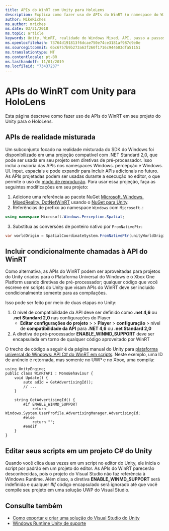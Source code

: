 ```yaml
---
title: APIs do WinRT com Unity para HoloLens
description: Explica como fazer uso de APIs do WinRT (o namespace do Windows) em seu projeto do Unity para o HoloLens.
author: MikeRiches
ms.author: mriches
ms.date: 03/21/2018
ms.topic: article
keywords: Unity, WinRT, realidade do Windows Mixed, API, passo a passos
ms.openlocfilehash: 73764d191813f6dcae750e74ce3181af987c9e0e
ms.sourcegitcommit: 6bc6757b9b273a63f260f1716c944603dfa51151
ms.translationtype: MT
ms.contentlocale: pt-BR
ms.lasthandoff: 11/01/2019
ms.locfileid: "73437237"
---
```

# <a name="winrt-apis-with-unity-for-hololens"></a>APIs do WinRT com Unity para HoloLens

Esta página descreve como fazer uso de APIs do WinRT em seu projeto do Unity para o HoloLens.

## <a name="mixed-reality-apis"></a>APIs de realidade misturada

Um subconjunto focado na realidade misturada do SDK do Windows foi disponibilizado em uma projeção compatível com .NET Standard 2,0, que pode ser usada em seu projeto sem diretivas de pré-processador. Isso inclui a maioria das APIs nos namespaces Windows. percepção e Windows. UI. Input. espaciais e pode expandir para incluir APIs adicionais no futuro. As APIs projetadas podem ser usadas durante a execução no editor, o que permite o uso do [modo de reprodução](https://docs.microsoft.com//windows/mixed-reality/unity-play-mode). Para usar essa projeção, faça as seguintes modificações em seu projeto:

1) Adicione uma referência ao pacote NuGet [Microsoft. Windows. MixedReality. DotNetWinRT](https://www.nuget.org/packages/Microsoft.Windows.MixedReality.DotNetWinRT) usando o [NuGet para Unity](https://github.com/GlitchEnzo/NuGetForUnity).
2) Referências de prefixo ao namespace `Windows` com `Microsoft.`:
```cs
using namespace Microsoft.Windows.Perception.Spatial;
```
3) Substitua as conversões de ponteiro nativo por `FromNativePtr`:
```cs
var worldOrigin = SpatialCoordinateSystem.FromNativePtr(unityWorldOriginPtr);
```

## <a name="conditionally-include-winrt-api-calls"></a>Incluir condicionalmente chamadas à API do WinRT

Como alternativa, as APIs do WinRT podem ser aproveitadas para projetos do Unity criados para o Plataforma Universal do Windows e o Xbox One Platform usando diretivas de pré-processador; qualquer código que você escreve em scripts do Unity que visam APIs do WinRT deve ser incluído condicionalmente somente para as compilações. 

Isso pode ser feito por meio de duas etapas no Unity:
1) O nível de compatibilidade da API deve ser definido como **.net 4,6** ou **.net Standard 2,0** nas configurações do Player
    - **Editar** **configurações do projeto** >  > **Player** > **configuração** > nível de **compatibilidade da API** para **.NET 4,6** ou **.net Standard 2,0**
2) A diretiva de pré-processador **ENABLE_WINMD_SUPPORT** deve ser encapsulada em torno de qualquer código aproveitado por WinRT

O trecho de código a seguir é da página manual do Unity para [plataforma universal do Windows: API C# do WinRT em scripts](https://docs.unity3d.com/Manual/windowsstore-scripts.html). Neste exemplo, uma ID de anúncio é retornada, mas somente no UWP e no Xbox, uma compila:

```
using UnityEngine;
public class WinRTAPI : MonoBehaviour {
    void Update() {
        auto adId = GetAdvertisingId();
        // ...
    }

    string GetAdvertisingId() {
        #if ENABLE_WINMD_SUPPORT
            return Windows.System.UserProfile.AdvertisingManager.AdvertisingId;
        #else
            return "";
        #endif
    }
}
```

## <a name="edit-your-scripts-in-a-unity-c-project"></a>Editar seus scripts em um projeto C# do Unity

Quando você clica duas vezes em um script no editor do Unity, ele inicia o script por padrão em um projeto do editor. As APIs do WinRT parecerão desconhecidas, pois o projeto do Visual Studio não faz referência à Windows Runtime. Além disso, a diretiva **ENABLE_WINMD_SUPPORT** será indefinida e qualquer *#if* código encapsulado será ignorado até que você compile seu projeto em uma solução UWP do Visual Studio.

## <a name="see-also"></a>Consulte também
* [Como exportar e criar uma solução do Visual Studio do Unity](exporting-and-building-a-unity-visual-studio-solution.md)
* [Windows Runtime Unity de suporte](https://docs.unity3d.com/Manual/IL2CPP-WindowsRuntimeSupport.html)
